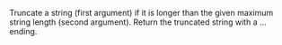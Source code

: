 Truncate a string (first argument) if it is longer than the given maximum string length (second argument). Return the truncated string with a ... ending.